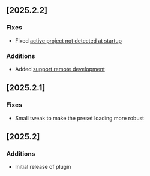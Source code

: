 ## [2025.2.2]

### Fixes

- Fixed [active project not detected at startup](https://github.com/hoxi/cmake-mux/issues/7)

### Additions

- Added [support remote development](https://github.com/hoxi/cmake-mux/issues/6)

## [2025.2.1]

### Fixes

- Small tweak to make the preset loading more robust

## [2025.2]

### Additions

- Initial release of plugin